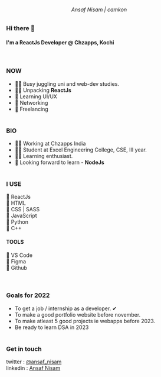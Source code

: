 <h6 align="center"> Ansaf Nisam | camkon </h6>

### Hi there 👋
#### I'm a ReactJs Developer @ Chzapps, Kochi
<br>

### NOW 
- 🤹‍♂️ Busy juggling uni and web-dev studies.
- 👨‍💻 Unpacking __ReactJs__
- 🧐 Learning UI/UX
- 🎎 Networking
- 👦 Freelancing
<br><br>

### BIO 
- 👨‍💻 Working at Chzapps India
- 👨‍🎓 Student at Excel Engineering College, CSE, III year.
- 🦸‍♂️ Learning enthusiast.
- 🌱 Looking forward to learn - __NodeJs__
<br><br>

### I USE
🔸 ReactJs <br>
🔸 HTML <br>
🔸 CSS | SASS <br>
🔸 JavaScript <br>
🔸 Python <br>
🔸 C++ <br>

#### TOOLS
🔸 VS Code <br>
🔸 Figma <br>
🔸 Github <br>
<br><br>

### Goals for 2022
- To get a job / internship as a developer. ✔
- To make a good portfolio website before november.
- To make atleast 5 good projects ie webapps before 2023.
- Be ready to learn DSA in 2023
<br><br>

### Get in touch
twitter : <a href="https://www.twitter.com/ansaf_nisam">@ansaf_nisam</a>
<br>
linkedin : <a href="https://www.linkedin.com/in/ansaf-nisam">Ansaf Nisam</a>
<br>
